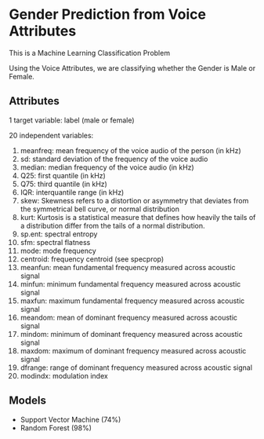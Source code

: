 # Gender Prediction from Voice Attributes

This is a Machine Learning Classification Problem <br>

Using the Voice Attributes, we are classifying whether the Gender is Male or Female.

## Attributes

1 target variable: label (male or female)

20 independent variables:
1. meanfreq: mean frequency of the voice audio of the person (in kHz)
2. sd: standard deviation of the frequency of the voice audio
3. median: median frequency of the voice audio (in kHz)
4. Q25: first quantile (in kHz)
5. Q75: third quantile (in kHz)
6. IQR: interquantile range (in kHz)
7. skew: Skewness refers to a distortion or asymmetry that deviates from the symmetrical bell curve, or normal distribution
8. kurt: Kurtosis is a statistical measure that defines how heavily the tails of a distribution differ from the tails of a normal distribution.
9. sp.ent: spectral entropy
10. sfm: spectral flatness
11. mode: mode frequency
12. centroid: frequency centroid (see specprop)
13. meanfun: mean fundamental frequency measured across acoustic signal
14. minfun: minimum fundamental frequency measured across acoustic signal
15. maxfun: maximum fundamental frequency measured across acoustic signal
16. meandom: mean of dominant frequency measured across acoustic signal
17. mindom: minimum of dominant frequency measured across acoustic signal
18. maxdom: maximum of dominant frequency measured across acoustic signal
19. dfrange: range of dominant frequency measured across acoustic signal
20. modindx: modulation index

## Models
* Support Vector Machine (74%)
* Random Forest (98%)
